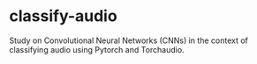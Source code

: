 # classify-audio
Study on Convolutional Neural Networks (CNNs) in the context of classifying audio using Pytorch and Torchaudio.
